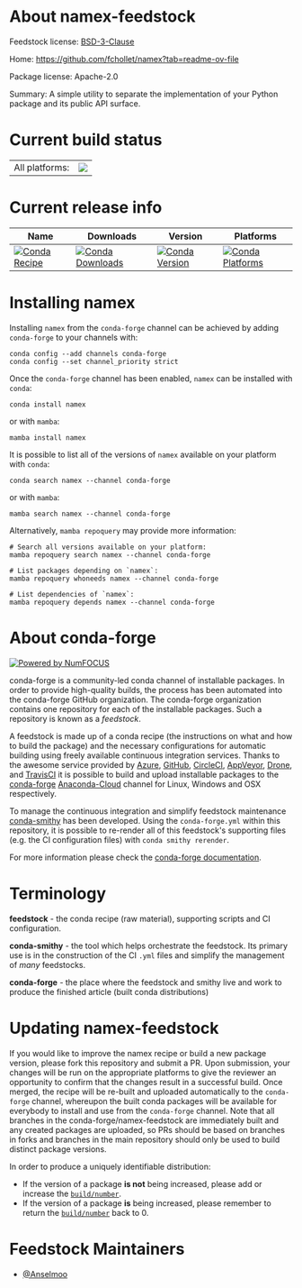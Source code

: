 About namex-feedstock
=====================

Feedstock license: [BSD-3-Clause](https://github.com/conda-forge/namex-feedstock/blob/main/LICENSE.txt)

Home: https://github.com/fchollet/namex?tab=readme-ov-file

Package license: Apache-2.0

Summary: A simple utility to separate the implementation of your Python package and its public API surface.

Current build status
====================


<table><tr><td>All platforms:</td>
    <td>
      <a href="https://dev.azure.com/conda-forge/feedstock-builds/_build/latest?definitionId=20419&branchName=main">
        <img src="https://dev.azure.com/conda-forge/feedstock-builds/_apis/build/status/namex-feedstock?branchName=main">
      </a>
    </td>
  </tr>
</table>

Current release info
====================

| Name | Downloads | Version | Platforms |
| --- | --- | --- | --- |
| [![Conda Recipe](https://img.shields.io/badge/recipe-namex-green.svg)](https://anaconda.org/conda-forge/namex) | [![Conda Downloads](https://img.shields.io/conda/dn/conda-forge/namex.svg)](https://anaconda.org/conda-forge/namex) | [![Conda Version](https://img.shields.io/conda/vn/conda-forge/namex.svg)](https://anaconda.org/conda-forge/namex) | [![Conda Platforms](https://img.shields.io/conda/pn/conda-forge/namex.svg)](https://anaconda.org/conda-forge/namex) |

Installing namex
================

Installing `namex` from the `conda-forge` channel can be achieved by adding `conda-forge` to your channels with:

```
conda config --add channels conda-forge
conda config --set channel_priority strict
```

Once the `conda-forge` channel has been enabled, `namex` can be installed with `conda`:

```
conda install namex
```

or with `mamba`:

```
mamba install namex
```

It is possible to list all of the versions of `namex` available on your platform with `conda`:

```
conda search namex --channel conda-forge
```

or with `mamba`:

```
mamba search namex --channel conda-forge
```

Alternatively, `mamba repoquery` may provide more information:

```
# Search all versions available on your platform:
mamba repoquery search namex --channel conda-forge

# List packages depending on `namex`:
mamba repoquery whoneeds namex --channel conda-forge

# List dependencies of `namex`:
mamba repoquery depends namex --channel conda-forge
```


About conda-forge
=================

[![Powered by
NumFOCUS](https://img.shields.io/badge/powered%20by-NumFOCUS-orange.svg?style=flat&colorA=E1523D&colorB=007D8A)](https://numfocus.org)

conda-forge is a community-led conda channel of installable packages.
In order to provide high-quality builds, the process has been automated into the
conda-forge GitHub organization. The conda-forge organization contains one repository
for each of the installable packages. Such a repository is known as a *feedstock*.

A feedstock is made up of a conda recipe (the instructions on what and how to build
the package) and the necessary configurations for automatic building using freely
available continuous integration services. Thanks to the awesome service provided by
[Azure](https://azure.microsoft.com/en-us/services/devops/), [GitHub](https://github.com/),
[CircleCI](https://circleci.com/), [AppVeyor](https://www.appveyor.com/),
[Drone](https://cloud.drone.io/welcome), and [TravisCI](https://travis-ci.com/)
it is possible to build and upload installable packages to the
[conda-forge](https://anaconda.org/conda-forge) [Anaconda-Cloud](https://anaconda.org/)
channel for Linux, Windows and OSX respectively.

To manage the continuous integration and simplify feedstock maintenance
[conda-smithy](https://github.com/conda-forge/conda-smithy) has been developed.
Using the ``conda-forge.yml`` within this repository, it is possible to re-render all of
this feedstock's supporting files (e.g. the CI configuration files) with ``conda smithy rerender``.

For more information please check the [conda-forge documentation](https://conda-forge.org/docs/).

Terminology
===========

**feedstock** - the conda recipe (raw material), supporting scripts and CI configuration.

**conda-smithy** - the tool which helps orchestrate the feedstock.
                   Its primary use is in the construction of the CI ``.yml`` files
                   and simplify the management of *many* feedstocks.

**conda-forge** - the place where the feedstock and smithy live and work to
                  produce the finished article (built conda distributions)


Updating namex-feedstock
========================

If you would like to improve the namex recipe or build a new
package version, please fork this repository and submit a PR. Upon submission,
your changes will be run on the appropriate platforms to give the reviewer an
opportunity to confirm that the changes result in a successful build. Once
merged, the recipe will be re-built and uploaded automatically to the
`conda-forge` channel, whereupon the built conda packages will be available for
everybody to install and use from the `conda-forge` channel.
Note that all branches in the conda-forge/namex-feedstock are
immediately built and any created packages are uploaded, so PRs should be based
on branches in forks and branches in the main repository should only be used to
build distinct package versions.

In order to produce a uniquely identifiable distribution:
 * If the version of a package **is not** being increased, please add or increase
   the [``build/number``](https://docs.conda.io/projects/conda-build/en/latest/resources/define-metadata.html#build-number-and-string).
 * If the version of a package **is** being increased, please remember to return
   the [``build/number``](https://docs.conda.io/projects/conda-build/en/latest/resources/define-metadata.html#build-number-and-string)
   back to 0.

Feedstock Maintainers
=====================

* [@Anselmoo](https://github.com/Anselmoo/)

